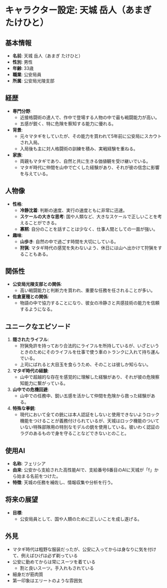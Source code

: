 # キャラクター設定: 天城 岳人（あまぎ たけひと）

## 基本情報
- **名前**: 天城 岳人（あまぎ たけひと）
- **性別**: 男性
- **年齢**: 33歳
- **職業**: 公安局員
- **所属**: 公安局光陵支部

## 経歴
- **専門分野**:
  - 近接格闘術の達人で、作中で登場する人物の中で最も戦闘能力が高い。
  - 五感が鋭く、特に危険を察知する能力に優れる。
- **背景**:
  - 元々マタギをしていたが、その能力を買われて5年前に公安局にスカウトされ入局。
  - 入局後も主に対人格闘術の訓練を積み、実戦経験を重ねる。
- **家族**:
  - 両親もマタギであり、自然と共に生きる価値観を受け継いでいる。
  - マタギ時代に仲間を山中で亡くした経験があり、それが彼の信念に影響を与えている。

## 人物像
- **性格**:
  - **冷静沈着**: 判断の速度、実行の速度ともに非常に迅速。
  - **スケールの大きな思考**: 国や人類など、大きなスケールで正しいことを考えることができる。
  - **寡黙**: 自分のことを話すことは少なく、仕事人間としての一面が強い。
- **趣味**:
  - **山歩き**: 自然の中で過ごす時間を大切にしている。
  - **狩猟**: マタギ時代の感覚を失わないよう、休日には山へ出かけて狩猟をすることもある。

## 関係性
- **公安局光陵支部との関係**:
  - 高い戦闘能力と判断力を買われ、重要な任務を任されることが多い。
- **佐倉夏穂との関係**:
  - 物語の中で協力することになり、彼女の冷静さと共感技術の能力を信頼するようになる。

## ユニークなエピソード
1. **隠されたライフル**:
   - 狩猟免許を持っており合法的にライフルを所持しているが、いざというときのためにそのライフルを仕事で使う車のトランクに入れて持ち運んでいる。
   - 上司にばれると大目玉を食らうため、そのことは彼しか知らない。
2. **マタギ時代の経験**:
   - 山中で超越的な存在を感覚的に理解した経験があり、それが彼の危険察知能力に繋がっている。
3. **山中での危機回避**:
   - 山中での任務中、鋭い五感を活かして仲間を危険から救った経験がある。
4. **特殊な拳銃**:
   - 現代において全ての銃には本人認証をしないと使用できないようロック機能をつけることが義務付けられているが、天城はロック機能のついていない特殊部隊用の特別なモデルの銃を使用している。彼いわく認証のラグのあるもので身を守ることなどできないとのこと。

## 使用AI
- **名称**: フェリシア
- **由来**: 公安から支給された高性能AIで、支給番号6番目のAIに天城が「f」から始まる名前をつけた。
- **特徴**: 天城の任務を補佐し、情報収集や分析を行う。

## 将来の展望
- **目標**:
  - 公安局員として、国や人類のために正しいことを成し遂げる。

## 外見
- マタギ時代は粗野な服装だったが、公安に入ってからは身なりに気を付けて、例えばひげは必ず剃っている
- 公安に勤めてからは常にスーツを着ている
  - 割と良いスーツ。手入れもされている
- 細身だが筋肉質
- 第一印象はエリートのような雰囲気